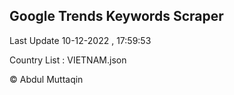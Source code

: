 

## Google Trends Keywords Scraper 
 
Last Update 10-12-2022 , 17:59:53

Country List :
VIETNAM.json



© Abdul Muttaqin 
